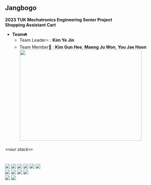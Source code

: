 ## Jangbogo 
**2023 TUK Mechatronics Engineering Senier Project**  
**Shopping Assistant Cart**
* **Team🔥**
  + Team Leader⭐ : **Kim Ye Jin**
  + Team Member🌙 : **Kim Gun Hee**, **Maeng Ju Won**, **You Jae Hoon**
     <img align=center src=https://github.com/krjsgml/jangbogo/assets/95139209/96ce8de9-78a7-4a79-b052-8871846cdfd9.png width="400" height="300"/>

###### ✏️our stack✏️
  <span>
    <img src="https://img.shields.io/badge/Python-3776AB?style=for-the-badge&logo=Python&logoColor=white">
  </span>
  <span>
    <img src="https://img.shields.io/badge/OpenCV-5C3EE8?style=for-the-badge&logo=OpenCV&logoColor=white">
  </span>
  <span>
    <img src="https://img.shields.io/badge/Qt-41CD52?style=for-the-badge&logo=Qt&logoColor=white">
  </span>
  <span>
    <img src="https://img.shields.io/badge/ROS-22314E?style=for-the-badge&logo=ROS&logoColor=white">
  </span>
  <span>
    <img src="https://img.shields.io/badge/C-A8B9CC?style=for-the-badge&logo=c&logoColor=black"/>
  </span>
  <span>
    <img src="https://img.shields.io/badge/Linux-FCC624?style=for-the-badge&logo=Linux&logoColor=black"/>
  </span>
  <br>
  <span>
    <img src="https://img.shields.io/badge/Visual Studio-5C2D91?style=for-the-badge&logo=Visual Studio&logoColor=white"/>
  </span>
  <span>
    <img src="https://img.shields.io/badge/Visual Studio Code-007ACC?style=for-the-badge&logo=Visual Studio Code&logoColor=white"/>
  </span>
  <span>
    <img src="https://img.shields.io/badge/GitHub-181717?style=for-the-badge&logo=GitHub&logoColor=white"/>
  </span>
  <span>
    <img src="https://img.shields.io/badge/Git-F05032?style=for-the-badge&logo=Git&logoColor=white"/>
  </span>
  <br>
  <span>
    <img src="https://img.shields.io/badge/Raspberry Pi-A22846?style=for-the-badge&logo=Raspberry Pi&logoColor=white"/>
  </span>
  <span>
    <img src="https://img.shields.io/badge/Arduino-00979D?style=for-the-badge&logo=Arduino&logoColor=black"/>
  </span>
  


